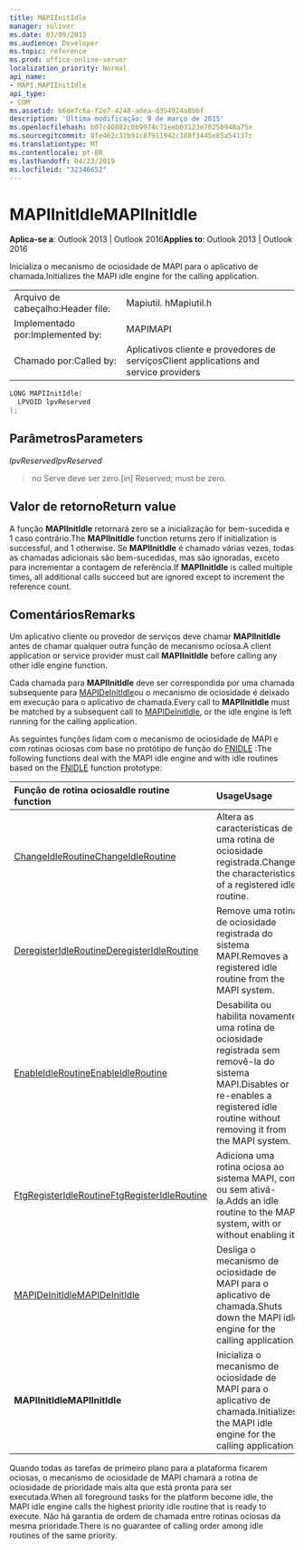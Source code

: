 ```yaml
---
title: MAPIInitIdle
manager: soliver
ms.date: 03/09/2015
ms.audience: Developer
ms.topic: reference
ms.prod: office-online-server
localization_priority: Normal
api_name:
- MAPI.MAPIInitIdle
api_type:
- COM
ms.assetid: b6de7c6a-f2e7-4248-adea-d354924a8bbf
description: 'Última modificação: 9 de março de 2015'
ms.openlocfilehash: b07c40882c0b9974c71eeb03123e7025b948a75e
ms.sourcegitcommit: 8fe462c32b91c87911942c188f3445e85a54137c
ms.translationtype: MT
ms.contentlocale: pt-BR
ms.lasthandoff: 04/23/2019
ms.locfileid: "32346652"
---
```

# <a name="mapiinitidle"></a><span data-ttu-id="5693e-103">MAPIInitIdle</span><span class="sxs-lookup"><span data-stu-id="5693e-103">MAPIInitIdle</span></span>

  
  
<span data-ttu-id="5693e-104">**Aplica-se a**: Outlook 2013 | Outlook 2016</span><span class="sxs-lookup"><span data-stu-id="5693e-104">**Applies to**: Outlook 2013 | Outlook 2016</span></span> 
  
<span data-ttu-id="5693e-105">Inicializa o mecanismo de ociosidade de MAPI para o aplicativo de chamada.</span><span class="sxs-lookup"><span data-stu-id="5693e-105">Initializes the MAPI idle engine for the calling application.</span></span> 
  
|||
|:-----|:-----|
|<span data-ttu-id="5693e-106">Arquivo de cabeçalho:</span><span class="sxs-lookup"><span data-stu-id="5693e-106">Header file:</span></span>  <br/> |<span data-ttu-id="5693e-107">Mapiutil. h</span><span class="sxs-lookup"><span data-stu-id="5693e-107">Mapiutil.h</span></span>  <br/> |
|<span data-ttu-id="5693e-108">Implementado por:</span><span class="sxs-lookup"><span data-stu-id="5693e-108">Implemented by:</span></span>  <br/> |<span data-ttu-id="5693e-109">MAPI</span><span class="sxs-lookup"><span data-stu-id="5693e-109">MAPI</span></span>  <br/> |
|<span data-ttu-id="5693e-110">Chamado por:</span><span class="sxs-lookup"><span data-stu-id="5693e-110">Called by:</span></span>  <br/> |<span data-ttu-id="5693e-111">Aplicativos cliente e provedores de serviços</span><span class="sxs-lookup"><span data-stu-id="5693e-111">Client applications and service providers</span></span>  <br/> |
   
```cpp
LONG MAPIInitIdle(
  LPVOID lpvReserved
);
```

## <a name="parameters"></a><span data-ttu-id="5693e-112">Parâmetros</span><span class="sxs-lookup"><span data-stu-id="5693e-112">Parameters</span></span>

 <span data-ttu-id="5693e-113">_lpvReserved_</span><span class="sxs-lookup"><span data-stu-id="5693e-113">_lpvReserved_</span></span>
  
> <span data-ttu-id="5693e-114">no Serve deve ser zero.</span><span class="sxs-lookup"><span data-stu-id="5693e-114">[in] Reserved; must be zero.</span></span>
    
## <a name="return-value"></a><span data-ttu-id="5693e-115">Valor de retorno</span><span class="sxs-lookup"><span data-stu-id="5693e-115">Return value</span></span>

<span data-ttu-id="5693e-116">A função **MAPIInitIdle** retornará zero se a inicialização for bem-sucedida e 1 caso contrário.</span><span class="sxs-lookup"><span data-stu-id="5693e-116">The **MAPIInitIdle** function returns zero if initialization is successful, and 1 otherwise.</span></span> <span data-ttu-id="5693e-117">Se **MAPIInitIdle** é chamado várias vezes, todas as chamadas adicionais são bem-sucedidas, mas são ignoradas, exceto para incrementar a contagem de referência.</span><span class="sxs-lookup"><span data-stu-id="5693e-117">If **MAPIInitIdle** is called multiple times, all additional calls succeed but are ignored except to increment the reference count.</span></span> 
  
## <a name="remarks"></a><span data-ttu-id="5693e-118">Comentários</span><span class="sxs-lookup"><span data-stu-id="5693e-118">Remarks</span></span>

<span data-ttu-id="5693e-119">Um aplicativo cliente ou provedor de serviços deve chamar **MAPIInitIdle** antes de chamar qualquer outra função de mecanismo ociosa.</span><span class="sxs-lookup"><span data-stu-id="5693e-119">A client application or service provider must call **MAPIInitIdle** before calling any other idle engine function.</span></span> 
  
<span data-ttu-id="5693e-120">Cada chamada para **MAPIInitIdle** deve ser correspondida por uma chamada subsequente para [MAPIDeInitIdle](mapideinitidle.md)ou o mecanismo de ociosidade é deixado em execução para o aplicativo de chamada.</span><span class="sxs-lookup"><span data-stu-id="5693e-120">Every call to **MAPIInitIdle** must be matched by a subsequent call to [MAPIDeInitIdle](mapideinitidle.md), or the idle engine is left running for the calling application.</span></span> 
  
<span data-ttu-id="5693e-121">As seguintes funções lidam com o mecanismo de ociosidade de MAPI e com rotinas ociosas com base no protótipo de função do [FNIDLE](fnidle.md) :</span><span class="sxs-lookup"><span data-stu-id="5693e-121">The following functions deal with the MAPI idle engine and with idle routines based on the [FNIDLE](fnidle.md) function prototype:</span></span> 
  
|<span data-ttu-id="5693e-122">**Função de rotina ociosa**</span><span class="sxs-lookup"><span data-stu-id="5693e-122">**Idle routine function**</span></span>|<span data-ttu-id="5693e-123">**Usage**</span><span class="sxs-lookup"><span data-stu-id="5693e-123">**Usage**</span></span>|
|:-----|:-----|
|[<span data-ttu-id="5693e-124">ChangeIdleRoutine</span><span class="sxs-lookup"><span data-stu-id="5693e-124">ChangeIdleRoutine</span></span>](changeidleroutine.md) <br/> |<span data-ttu-id="5693e-125">Altera as características de uma rotina de ociosidade registrada.</span><span class="sxs-lookup"><span data-stu-id="5693e-125">Changes the characteristics of a registered idle routine.</span></span>  <br/> |
|[<span data-ttu-id="5693e-126">DeregisterIdleRoutine</span><span class="sxs-lookup"><span data-stu-id="5693e-126">DeregisterIdleRoutine</span></span>](deregisteridleroutine.md) <br/> |<span data-ttu-id="5693e-127">Remove uma rotina de ociosidade registrada do sistema MAPI.</span><span class="sxs-lookup"><span data-stu-id="5693e-127">Removes a registered idle routine from the MAPI system.</span></span>  <br/> |
|[<span data-ttu-id="5693e-128">EnableIdleRoutine</span><span class="sxs-lookup"><span data-stu-id="5693e-128">EnableIdleRoutine</span></span>](enableidleroutine.md) <br/> |<span data-ttu-id="5693e-129">Desabilita ou habilita novamente uma rotina de ociosidade registrada sem removê-la do sistema MAPI.</span><span class="sxs-lookup"><span data-stu-id="5693e-129">Disables or re-enables a registered idle routine without removing it from the MAPI system.</span></span>  <br/> |
|[<span data-ttu-id="5693e-130">FtgRegisterIdleRoutine</span><span class="sxs-lookup"><span data-stu-id="5693e-130">FtgRegisterIdleRoutine</span></span>](ftgregisteridleroutine.md) <br/> |<span data-ttu-id="5693e-131">Adiciona uma rotina ociosa ao sistema MAPI, com ou sem ativá-la.</span><span class="sxs-lookup"><span data-stu-id="5693e-131">Adds an idle routine to the MAPI system, with or without enabling it.</span></span>  <br/> |
|[<span data-ttu-id="5693e-132">MAPIDeInitIdle</span><span class="sxs-lookup"><span data-stu-id="5693e-132">MAPIDeInitIdle</span></span>](mapideinitidle.md) <br/> |<span data-ttu-id="5693e-133">Desliga o mecanismo de ociosidade de MAPI para o aplicativo de chamada.</span><span class="sxs-lookup"><span data-stu-id="5693e-133">Shuts down the MAPI idle engine for the calling application.</span></span>  <br/> |
|<span data-ttu-id="5693e-134">**MAPIInitIdle**</span><span class="sxs-lookup"><span data-stu-id="5693e-134">**MAPIInitIdle**</span></span> <br/> |<span data-ttu-id="5693e-135">Inicializa o mecanismo de ociosidade de MAPI para o aplicativo de chamada.</span><span class="sxs-lookup"><span data-stu-id="5693e-135">Initializes the MAPI idle engine for the calling application.</span></span>  <br/> |
   
<span data-ttu-id="5693e-136">Quando todas as tarefas de primeiro plano para a plataforma ficarem ociosas, o mecanismo de ociosidade de MAPI chamará a rotina de ociosidade de prioridade mais alta que está pronta para ser executada.</span><span class="sxs-lookup"><span data-stu-id="5693e-136">When all foreground tasks for the platform become idle, the MAPI idle engine calls the highest priority idle routine that is ready to execute.</span></span> <span data-ttu-id="5693e-137">Não há garantia de ordem de chamada entre rotinas ociosas da mesma prioridade.</span><span class="sxs-lookup"><span data-stu-id="5693e-137">There is no guarantee of calling order among idle routines of the same priority.</span></span> 
  

